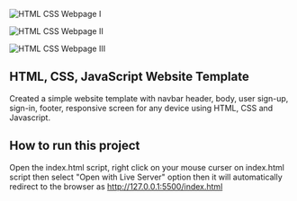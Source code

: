 
![HTML CSS Webpage I](https://github.com/user-attachments/assets/25acc0c2-b80d-4510-98a5-012c7130af2b)

![HTML CSS Webpage II](https://github.com/user-attachments/assets/bf19dc13-96f7-4b88-a374-a25df4e16660)

![HTML CSS Webpage III](https://github.com/user-attachments/assets/828762a4-615a-4842-b339-bc30a82f21b8)


## HTML, CSS, JavaScript Website Template

Created a simple website template with navbar header, body, user sign-up, sign-in, footer, responsive screen for any device using HTML, CSS and Javascript.

## How to run this project

Open the index.html script, right click on your mouse curser on index.html script then select "Open with Live Server" option then it will automatically redirect to the browser as http://127.0.0.1:5500/index.html
